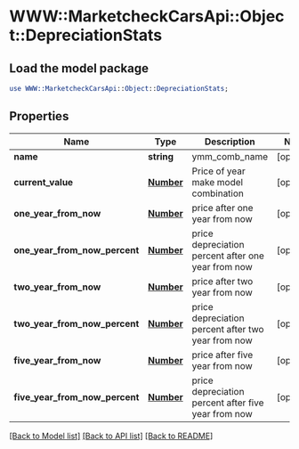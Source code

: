 # WWW::MarketcheckCarsApi::Object::DepreciationStats

## Load the model package
```perl
use WWW::MarketcheckCarsApi::Object::DepreciationStats;
```

## Properties
Name | Type | Description | Notes
------------ | ------------- | ------------- | -------------
**name** | **string** | ymm_comb_name | [optional] 
**current_value** | [**Number**](Number.md) | Price of year make model combination | [optional] 
**one_year_from_now** | [**Number**](Number.md) | price after one year from now | [optional] 
**one_year_from_now_percent** | [**Number**](Number.md) | price depreciation percent after one year from now | [optional] 
**two_year_from_now** | [**Number**](Number.md) | price after two year from now | [optional] 
**two_year_from_now_percent** | [**Number**](Number.md) | price depreciation percent after two year from now | [optional] 
**five_year_from_now** | [**Number**](Number.md) | price after five year from now | [optional] 
**five_year_from_now_percent** | [**Number**](Number.md) | price depreciation percent after five year from now | [optional] 

[[Back to Model list]](../README.md#documentation-for-models) [[Back to API list]](../README.md#documentation-for-api-endpoints) [[Back to README]](../README.md)


